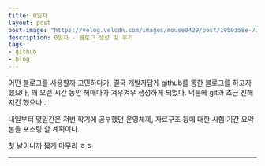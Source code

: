 ```yaml
---
title: 0일차
layout: post
post-image: "https://velog.velcdn.com/images/mouse0429/post/19b9158e-731a-4e60-ab43-efcdafd9244e/%EA%B9%83%ED%97%88%EB%B8%8C.png"
description: 0일차 - 블로그 생성 및 후기
tags:
- github
- blog
---
```

어떤 블로그를 사용할까 고민하다가, 결국 개발자답게 github를 통한 블로그를 하고자 했으나, 꽤 오랜 시간 동안 헤매다가 겨우겨우 생성하게 되었다.
덕분에 git과 조금 친해지긴 했으나...

내일부터 몇일간은 저번 학기에 공부했던 운영체제, 자료구조 등에 대한 시험 기간 요약본을 포스팅 할 계획이다.

첫 날이니까 짧게 마무리 ㅎㅎ

---